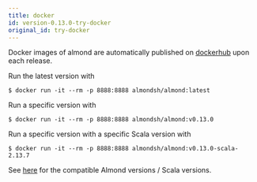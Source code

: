 ```yaml
---
title: docker
id: version-0.13.0-try-docker
original_id: try-docker
---
```


Docker images of almond are automatically published on
[dockerhub](https://hub.docker.com/r/almondsh/almond) upon each release.

Run the latest version with
```
$ docker run -it --rm -p 8888:8888 almondsh/almond:latest
```

Run a specific version with
```
$ docker run -it --rm -p 8888:8888 almondsh/almond:v0.13.0
```

Run a specific version with a specific Scala version with
```
$ docker run -it --rm -p 8888:8888 almondsh/almond:v0.13.0-scala-2.13.7
```

See [here](install-versions.md) for the compatible Almond versions / Scala
versions.
